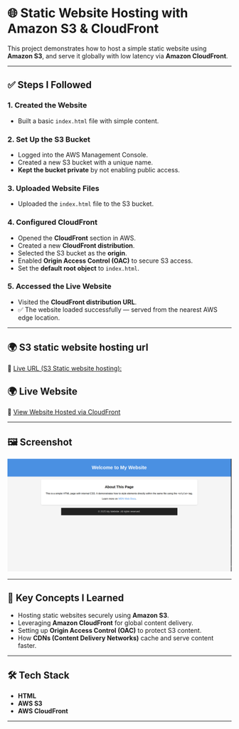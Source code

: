 # 🌐 Static Website Hosting with Amazon S3 & CloudFront

This project demonstrates how to host a simple static website using **Amazon S3**, and serve it globally with low latency via **Amazon CloudFront**.

---

## ✅ Steps I Followed

### 1. Created the Website

- Built a basic `index.html` file with simple content.

### 2. Set Up the S3 Bucket

- Logged into the AWS Management Console.
- Created a new S3 bucket with a unique name.
- **Kept the bucket private** by not enabling public access.

### 3. Uploaded Website Files

- Uploaded the `index.html` file to the S3 bucket.

### 4. Configured CloudFront

- Opened the **CloudFront** section in AWS.
- Created a new **CloudFront distribution**.
- Selected the S3 bucket as the **origin**.
- Enabled **Origin Access Control (OAC)** to secure S3 access.
- Set the **default root object** to `index.html`.

### 5. Accessed the Live Website

- Visited the **CloudFront distribution URL**.
- ✅ The website loaded successfully — served from the nearest AWS edge location.

---

## 🌍 S3 static website hosting url

🔗 [Live URL (S3 Static website hosting):](http://websitehost-jain.s3-website-us-east-1.amazonaws.com)
## 🌍 Live Website

🔗 [View Website Hosted via CloudFront](https://ddooalaw9gcte.cloudfront.net/)

---

## 🖼 Screenshot

![Website Screenshot](./webPageScreenShot.png)

---

## 📌 Key Concepts I Learned

- Hosting static websites securely using **Amazon S3**.
- Leveraging **Amazon CloudFront** for global content delivery.
- Setting up **Origin Access Control (OAC)** to protect S3 content.
- How **CDNs (Content Delivery Networks)** cache and serve content faster.

---

## 🛠️ Tech Stack

- **HTML**
- **AWS S3**
- **AWS CloudFront**

---

